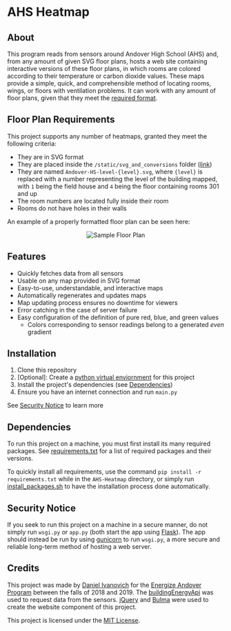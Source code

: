 # AHS Heatmap
## About
This program reads from sensors around Andover High School (AHS) and, from any amount of given SVG floor plans, hosts a web site containing interactive versions of these floor plans, in which rooms are colored according to their temperature or carbon dioxide values. These maps provide a simple, quick, and comprehensible method of locating rooms, wings, or floors with ventilation problems. It can work with any amount of floor plans, given that they meet the [required format](#floor-plan-requirements).

## Floor Plan Requirements
This project supports any number of heatmaps, granted they meet the following criteria:
* They are in SVG format
* They are placed inside the `/static/svg_and_conversions` folder ([link](https://github.com/Energize-Andover/AHS-Heatmap/tree/master/static/svg_and_conversions))
* They are named `Andover-HS-level-{level}.svg`, where `{level}` is replaced with a number representing the level of the building mapped, with `1` being the field house and `4` being the floor containing rooms 301 and up
* The room numbers are located fully inside their room
* Rooms do not have holes in their walls

An example of a properly formatted floor plan can be seen here:
<p align="center">
  <img src="https://i.imgur.com/Mt1kolY.png" alt="Sample Floor Plan">
</p>

## Features
* Quickly fetches data from all sensors 
* Usable on any map provided in SVG format
* Easy-to-use, understandable, and interactive maps
* Automatically regenerates and updates maps
* Map updating process ensures no downtime for viewers
* Error catching in the case of server failure
* Easy configuration of the definition of pure red, blue, and green values
  * Colors corresponding to sensor readings belong to a generated *even* gradient
  
## Installation
1) Clone this repository
2) [Optional]: Create a [python virtual enviornment](https://docs.python-guide.org/dev/virtualenvs/) for this project
3) Install the project's dependencies (see [Dependencies](#dependencies))
4) Ensure you have an internet connection and run `main.py`

See [Security Notice](#security-notice) to learn more

## Dependencies
To run this project on a machine, you must first install its many required packages. See [requirements.txt](https://github.com/Energize-Andover/AHS-Heatmap/blob/master/requirements.txt) for a list of required packages and their versions.

To quickly install all requirements, use the command `pip install -r requirements.txt` while in the `AHS-Heatmap` directory, or simply run [install_packages.sh](https://github.com/Energize-Andover/AHS-Heatmap/blob/master/install_packages.sh) to have the installation process done automatically.

## Security Notice
If you seek to run this project on a machine in a secure manner, do not simply run `wsgi.py` or `app.py` (both start the app using [Flask](https://palletsprojects.com/p/flask/)). The app should instead be run by using [gunicorn](https://gunicorn.org/) to run `wsgi.py`, a more secure and reliable long-term method of hosting a web server.

## Credits
This project was made by [Daniel Ivanovich](https://ivanovich.us) for the [Energize Andover Program](https://www.energizeandover.com/) between the falls of 2018 and 2019. The [buildingEnergyApi](https://github.com/navkal/buildingEnergyApi) was used to request data from the sensors. [jQuery](https://jquery.com/) and [Bulma](https://bulma.io/) were used to create the website component of this project. 

This project is licensed under the [MIT License](https://github.com/Energize-Andover/AHS-Heatmap/blob/master/LICENSE).
